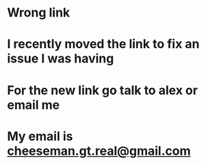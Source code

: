 # Wrong link
# I recently moved the link to fix an issue I was having
# For the new link go talk to alex or email me 
# My email is cheeseman.gt.real@gmail.com
